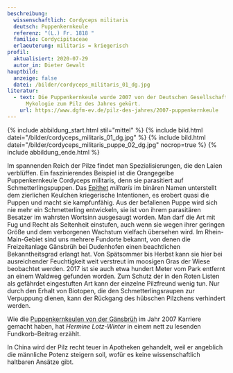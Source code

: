 ```yaml
---
beschreibung:
  wissenschaftlich: Cordyceps militaris
  deutsch: Puppenkernkeule
  referenz: "(L.) Fr. 1818 "
  familie: Cordycipitaceae
  erlaeuterung: militaris = kriegerisch
profil:
  aktualisiert: 2020-07-29
  autor_in: Dieter Gewalt
hauptbild:
  anzeige: false
  datei: /bilder/cordyceps_militaris_01_dg.jpg
literatur:
  - text: Die Puppenkernkeule wurde 2007 von der Deutschen Gesellschaft für
      Mykologie zum Pilz des Jahres gekürt.
    url: https://www.dgfm-ev.de/pilz-des-jahres/2007-puppenkernkeule
---
```

{% include abbildung_start.html stil="mittel" %}
{% include bild.html datei="/bilder/cordyceps_militaris_01_dg.jpg" %}
{% include bild.html datei="/bilder/cordyceps_militaris_puppe_02_dg.jpg" nocrop=true %}
{% include abbildung_ende.html %}

Im spannenden Reich der Pilze findet man Spezialisierungen, die den Laien verblüffen. Ein faszinierendes Beispiel ist die Orangegelbe Puppenkernkeule Cordyceps militaris, denn sie parasitiert auf Schmetterlingspuppen. Das [Epithet](Epithet "Glossar") *militaris* im binären Namen unterstellt dem zierlichen Keulchen kriegerische Intentionen, es erobert quasi die Puppen und macht sie kampfunfähig. Aus der befallenen Puppe wird sich nie mehr ein Schmetterling entwickeln, sie ist von ihrem parasitären Besatzer im wahrsten Wortsinn ausgesaugt worden.
Man darf die Art mit Fug und Recht als Seltenheit einstufen, auch wenn sie wegen ihrer geringen Größe und dem verborgenen Wachstum vielfach übersehen wird. Im Rhein-Main-Gebiet sind uns mehrere Fundorte bekannt, von denen die Freizeitanlage Gänsbrüh bei Dudenhofen einen beachtlichen Bekanntheitsgrad erlangt hat. Von Spätsommer bis Herbst kann sie hier bei ausreichender Feuchtigkeit weit verstreut im moosigen Gras der Wiese beobachtet werden. 2017 ist sie auch etwa hundert Meter vom Park entfernt an einem Waldweg gefunden worden. Zum Schutz der in den Roten Listen als gefährdet eingestuften Art kann der einzelne Pilzfreund wenig tun. Nur durch den Erhalt von Biotopen, die den Schmetterlingsraupen zur Verpuppung dienen, kann der Rückgang des hübschen Pilzchens verhindert werden.

Wie die [Puppenkernkeulen von der Gänsbrüh](/artikel/von-der-gänsbrüh-zum-pilz-des-jahres.html) im Jahr 2007 Karriere gemacht haben, hat *Hermine Lotz-Winter* in einem nett zu lesenden Fundkorb-Beitrag erzählt. 

In China wird der Pilz recht teuer in Apotheken gehandelt, weil er angeblich die männliche Potenz steigern soll, wofür es keine wissenschaftlich haltbaren Ansätze gibt.